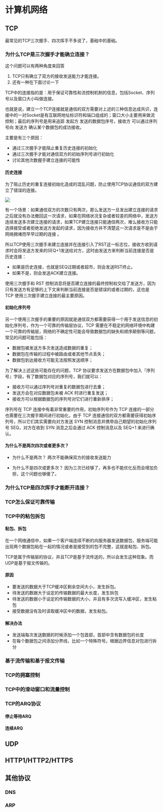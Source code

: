 # 计算机网络

## TCP
最常见的TCP三次握手、四次挥手不多说了，基础中的基础。
### 为什么TCP是三次握手才能确立连接？
这个问题可以有两种角度来回答 
1. TCP只有确立了双方的接收发送能力才能连接。
2. 还有一种在下面讨论一下

TCP中的连接指的是：用于保证可靠性和流控制机制的信息，包括Socket、序列号以及窗口大小叫做连接。

也就是说，建立一个TCP连接就是通信的双方需要对上述的三种信息达成共识，连接中的一对Socket是有互联网地址标识符和端口组成的；窗口大小主要用来做流控制；最后的序列号是用来追踪 发起方 发送的数据包序号，接收方 可以通过序列号向 发送方 确认某个数据包的成功接收。

主要是有三个原因：
- 通过三次握手才能阻止重复历史连接的初始化
- 通过三次握手才能对通信双方的初始序列号进行初始化
- 讨论其他次数握手建立连接的可能性

#### 历史连接
为了阻止历史的重复连接初始化造成的混乱问题，防止使用TCP协议通信的双方建立了错误的连接。

![](https://cdn.jsdelivr.net/gh/lnback/imgbed/img/20210109145106.png)

有一个场景：如果通信双方的次数只有两次，那么发送方一旦发出建立连接的请求之后就没有办法撤回这一次请求，如果在网络状况复杂或者较差的网络中，发送方连续发送多次建立连接的请求，如果TCP建立连接只能通信两次，难么接收方只能选择接受或者拒绝发送方发起的请求，因为接收方并不清楚这一次请求是不是由于网络拥堵而早早过期的连接
。

所以TCP使用三次握手来建立连接并在连接引入了RST这一标志位，接收方收到请求时会将发送方发来的SEQ+1发送给对方，这时由发送方来判断当前连接是否是历史连接：
- 如果是历史连接，也就是SEQ过期或者超市，则会发送RST终止。
- 如果不是，则会发送ACK建立连接。

使用三次握手和 RST 控制消息将是否建立连接的最终控制权交给了发送方，因为只有发送方有足够的上下文来判断当前连接是否是错误的或者过期的，这也是 TCP 使用三次握手建立连接的最主要原因。
#### 初始化序列号
另一个使用三次握手的重要的原因就是通信双方都需要获得一个用于发送信息的初始化序列号，作为一个可靠的传输层协议，TCP 需要在不稳定的网络环境中构建一个可靠的传输层，网络的不确定性可能会导致数据包的缺失和顺序颠倒等问题，常见的问题可能包括：

- 数据包被发送方多次发送造成数据的重复；
- 数据包在传输的过程中被路由或者其他节点丢失；
- 数据包到达接收方可能无法按照发送顺序；

为了解决上述这些可能存在的问题，TCP 协议要求发送方在数据包中加入『序列号』字段，有了数据包对应的序列号，我们就可以：

- 接收方可以通过序列号对重复的数据包进行去重；
- 发送方会在对应数据包未被 ACK 时进行重复发送；
- 接收方可以根据数据包的序列号对它们进行重新排序；

序列号在 TCP 连接中有着非常重要的作用，初始序列号作为 TCP 连接的一部分也需要在三次握手期间进行初始化，由于 TCP 连接通信的双方都需要获得初始序列号，所以它们其实需要向对方发送 SYN 控制消息并携带自己期望的初始化序列号 SEQ，对方在收到 SYN 消息之后会通过 ACK 控制消息以及 SEQ+1 来进行确认。
#### 为什么不是两次四次或者更多次？
- 为什么不是两次？
    两次不能确保双方的接收发送能力

- 为什么不是四次或更多次？
    因为三次已经够了，再多也不能优化反而会增加负担，这个问题也够傻了。
### 为什么TCP是四次挥手才能断开连接？

### TCP怎么保证可靠传输

### TCP中的粘包拆包
#### 粘包、拆包
在一个网络通信中，如果一个客户端连续不断的向服务器发送数据包，服务端可能出现两个数据包粘在一起的情况或者是接受到的包不完整，这就是粘包、拆包。

TCP是属于传输层的协议，并且TCP是基于流传送的，所以会发生这种现象。而UDP是基于报文传输的。

#### 原因
- 要发送的数据大于TCP缓冲区剩余空间大小，发生拆包。
- 待发送的数据大于设定的传输数据的最大长度，发生拆包
- 待发送的数据小于设定的传输数据的大小，并且有多次流写入缓冲区，发生粘包
- 接受数据没有及时读取缓冲区中的数据，发生粘包。
#### 解决办法
- 发送端每次发送数据的时候添加一个包首部，首部中含有数据包的长度
- 在每个数据包之间添加分界线，比如一个特殊符号。根据边界信息对包进行拆分
### 基于流传输和基于报文传输
### TCP的拥塞控制
### TCP中的滑动窗口和流量控制
### TCP的ARQ协议
#### 停止等待ARQ
#### 连续ARQ
## UDP

## HTTP1/HTTP2/HTTPS

## 其他协议

### DNS

### ARP
